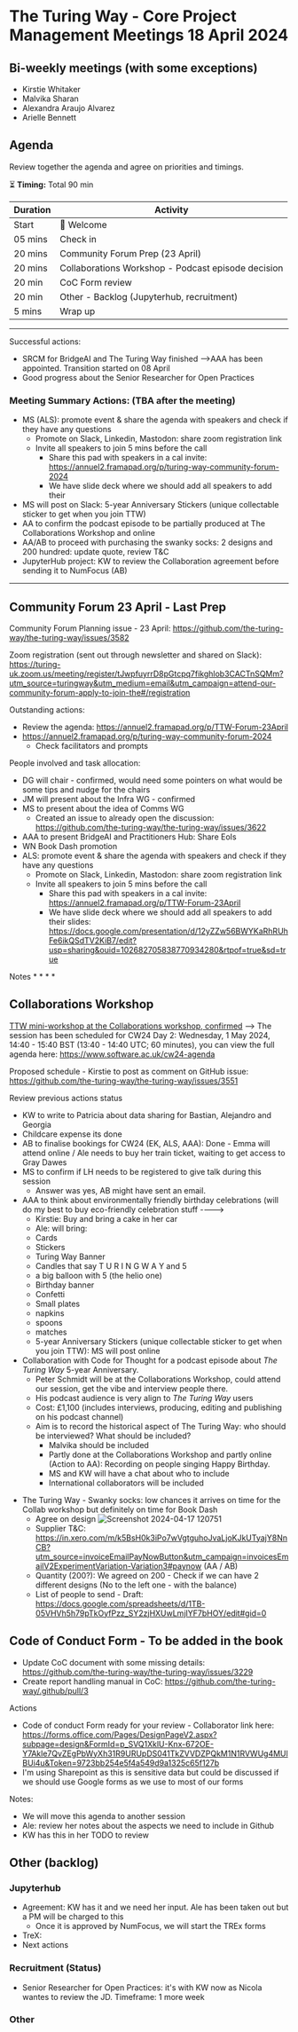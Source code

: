 # The Turing Way - Core Project Management Meetings 18 April 2024

## Bi-weekly meetings (with some exceptions)

* Kirstie Whitaker
* Malvika Sharan  
* Alexandra Araujo Alvarez 
* Arielle Bennett 

## Agenda

Review together the agenda and agree on priorities and timings.

:hourglass_flowing_sand: **Timing:** Total 90 min

| Duration | Activity |
| ---- | -------- |
| Start | 👋 Welcome |
| 05 mins | Check in   |
| 20 mins | Community Forum Prep (23 April) |
| 20 mins | Collaborations Workshop - Podcast episode decision | 
| 20 min | CoC Form review |
| 20 min | Other - Backlog (Jupyterhub, recruitment) |
5 mins | Wrap up |

---------

Successful actions:
- SRCM for BridgeAI and The Turing Way finished -->AAA has been appointed. Transition started on 08 April 
- Good progress about the Senior Researcher for Open Practices

### Meeting Summary Actions: (TBA after the meeting)
- MS (ALS): promote event & share the agenda with speakers and check if they have any questions
    - Promote on Slack, Linkedin, Mastodon: share zoom registration link
    - Invite all speakers to join 5 mins before the call
        - Share this pad with speakers in a cal invite: https://annuel2.framapad.org/p/turing-way-community-forum-2024
        - We have slide deck where we should add all speakers to add their 
- MS will post on Slack: 5-year Anniversary Stickers (unique collectable sticker to get when you join TTW)
- AA to confirm the podcast episode to be partially produced at The Collaborations Workshop and online
- AA/AB to proceed with purchasing the swanky socks: 2 designs and 200 hundred: update quote, review T&C
- JupyterHub project: KW to review the Collaboration agreement before sending it to NumFocus (AB)

----
## Community Forum  23 April - Last Prep

Community Forum Planning issue - 23 April: https://github.com/the-turing-way/the-turing-way/issues/3582

Zoom registration (sent out through newsletter and shared on Slack): https://turing-uk.zoom.us/meeting/register/tJwpfuyrrD8pGtcpq7fikghlob3CACTnSQMm?utm_source=turingway&utm_medium=email&utm_campaign=attend-our-community-forum-apply-to-join-the#/registration

Outstanding actions:
- Review the agenda: https://annuel2.framapad.org/p/TTW-Forum-23April
- https://annuel2.framapad.org/p/turing-way-community-forum-2024
    - Check facilitators and prompts

People involved and task allocation:
- DG will chair - confirmed, would need some pointers on what would be some tips and nudge for the chairs
- JM will present about the Infra WG - confirmed
- MS to present about the idea of Comms WG
    - Created an issue to already open the discussion: https://github.com/the-turing-way/the-turing-way/issues/3622
- AAA to present BridgeAI and Practitioners Hub: Share EoIs
- WN Book Dash promotion
- ALS: promote event & share the agenda with speakers and check if they have any questions
    - Promote on Slack, Linkedin, Mastodon: share zoom registration link
    - Invite all speakers to join 5 mins before the call
        - Share this pad with speakers in a cal invite: https://annuel2.framapad.org/p/TTW-Forum-23April
        - We have slide deck where we should add all speakers to add their slides: https://docs.google.com/presentation/d/12yZZw56BWYKaRhRUhFe6ikQSdTV2KiB7/edit?usp=sharing&ouid=102682705838770934280&rtpof=true&sd=true
    

Notes
*
*
*
*


## Collaborations Workshop 

[TTW mini-workshop at the Collaborations workshop, confirmed](https://github.com/the-turing-way/the-turing-way/issues/3551) -->
The session has been scheduled for CW24 Day 2: Wednesday, 1 May 2024, 14:40 - 15:40 BST (13:40 - 14:40 UTC; 60 minutes), you can view the full agenda here: https://www.software.ac.uk/cw24-agenda

Proposed schedule - Kirstie to post as comment on GitHub issue: https://github.com/the-turing-way/the-turing-way/issues/3551

Review previous actions status
- KW to write to Patricia about data sharing for Bastian, Alejandro and Georgia 
- Childcare expense its done
- AB to finalise bookings for CW24 (EK, ALS, AAA): Done - Emma will attend online / Ale needs to buy her train ticket, waiting to get access to Gray Dawes
- MS to confirm if LH needs to be registered to give talk during this session
    - Answer was yes, AB might have sent an email.
- AAA to think about environmentally friendly birthday celebrations (will do my best to buy eco-friendly celebration stuff ----> 
    - Kirstie: Buy and bring a cake in her car
    - Ale: will bring:
    * Cards
    * Stickers
    * Turing Way Banner
    * Candles that say T U R I N G W A Y and 5 
    * a big balloon with 5 (the helio one)
    * Birthday banner 
    * Confetti 
    * Small plates 
    * napkins 
    * spoons 
    * matches 
    * 5-year Anniversary Stickers (unique collectable sticker to get when you join TTW): MS will post online
- Collaboration with Code for Thought for a podcast episode about _The Turing Way_ 5-year Anniversary.
    - Peter Schmidt will be at the Collaborations Workshop, could attend our session, get the vibe and interview people there. 
    - His podcast audience is very align to _The Turing Way_ users
    - Cost: £1,100 (includes interviews, producing, editing and publishing on his podcast channel)
    - Aim is to record the historical aspect of The Turing Way: who should be interviewed? What should be included? 
        - Malvika should be included
        - Partly done at the Collaborations Workshop and partly online (Action to AA): Recording on people singing Happy Birthday. 
        - MS and KW will have a chat about who to include
        - International collaborators will be included
* The Turing Way - Swanky socks: low chances it arrives on time for the Collab workshop but definitely on time for Book Dash
    * Agree on design
    ![Screenshot 2024-04-17 120751](https://hackmd.io/_uploads/Hk8-RwRl0.png)
    * Supplier T&C: https://in.xero.com/m/k5BsH0k3iPo7wVgtguhoJvaLjoKJkUTyajY8NnCB?utm_source=invoiceEmailPayNowButton&utm_campaign=invoicesEmailV2ExperimentVariation-Variation3#paynow (AA / AB) 
    * Quantity (200?): We agreed on 200 - Check if we can have 2 different designs (No to the left one - with the balance)
    * List of people to send - Draft: https://docs.google.com/spreadsheets/d/1TB-05VHVh5h79pTkOyfPzz_SY2zjHXUwLmjIYF7bHOY/edit#gid=0

## Code of Conduct Form - To be added in the book

* Update CoC document with some missing details: https://github.com/the-turing-way/the-turing-way/issues/3229
* Create report handling manual in CoC: https://github.com/the-turing-way/.github/pull/3

Actions
* Code of conduct Form ready for your review - Collaborator link here: https://forms.office.com/Pages/DesignPageV2.aspx?subpage=design&FormId=p_SVQ1XklU-Knx-672OE-Y7Akle7QvZEgPbWyXh31R9URUpDS041TkZVVDZPQkM1N1RVWUg4MUlBUi4u&Token=9723bb254e5f4a549d9a1325c65f127b
* I'm using Sharepoint as this is sensitive data but could be discussed if we should use Google forms as we use to most of our forms 


Notes:
* We will move this agenda to another session
* Ale: review her notes about the aspects we need to include in Github
* KW has this in her TODO to review

## Other (backlog)

### Jupyterhub
* Agreement: KW has it and we need her input. Ale has been taken out but a PM will be charged to this
    * Once it is approved by NumFocus, we will start the TREx forms
* TreX:
* Next actions

### Recruitment (Status)
* Senior Researcher for Open Practices: it's with KW now as Nicola wantes to review the JD. Timeframe: 1 more week

### Other
